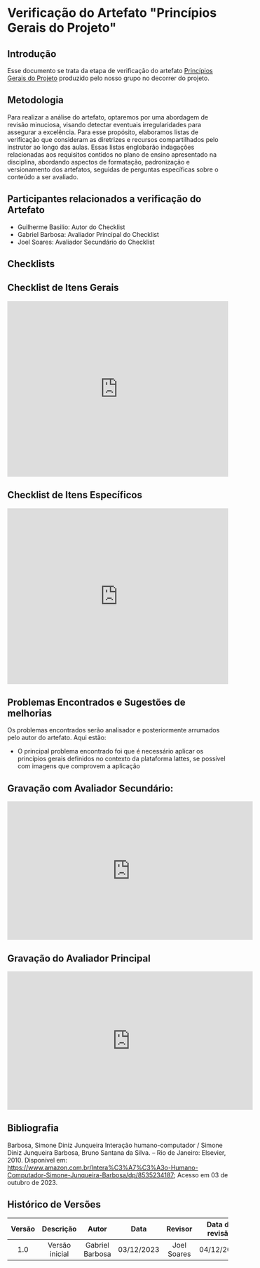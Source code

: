 # Verificação do Artefato "Princípios Gerais do Projeto"


##  **Introdução**

Esse documento se trata da etapa de verificação do artefato [Princípios Gerais do Projeto](https://interacao-humano-computador.github.io/2023.2-PlataformaLattes/An%C3%A1lise-de-requisitos/principios-gerais/) produzido pelo nosso grupo no decorrer do projeto.

## **Metodologia**

Para realizar a análise do artefato, optaremos por uma abordagem de revisão minuciosa, visando detectar eventuais irregularidades para assegurar a excelência. Para esse propósito, elaboramos listas de verificação que consideram as diretrizes e recursos compartilhados pelo instrutor ao longo das aulas. Essas listas englobarão indagações relacionadas aos requisitos contidos no plano de ensino apresentado na 
disciplina, abordando aspectos de formatação, padronização e versionamento dos artefatos, seguidas de perguntas específicas sobre o conteúdo a ser avaliado.

## **Participantes relacionados a verificação do Artefato**

- Guilherme Basilio: Autor do Checklist
- Gabriel Barbosa: Avaliador Principal do Checklist
- Joel Soares: Avaliador Secundário do Checklist

## **Checklists**

## **Checklist de Itens Gerais**


<iframe src="https://docs.google.com/spreadsheets/d/e/2PACX-1vTjurOltQ8buLmH9JwC1dvm3DaijTZcAxl4NPrMj5TWQ7QSZPtleytC5Bz52ZHk8UchQ1J7pKPVKUmq/pubhtml?gid=1496309694&amp;single=true&amp;widget=true&amp;headers=false"width="100%" height="400" frameborder="0" scrolling="no"></iframe>

## **Checklist de Itens Específicos**

<iframe src="https://docs.google.com/spreadsheets/d/e/2PACX-1vTjurOltQ8buLmH9JwC1dvm3DaijTZcAxl4NPrMj5TWQ7QSZPtleytC5Bz52ZHk8UchQ1J7pKPVKUmq/pubhtml?gid=1354656600&amp;single=true&amp;widget=true&amp;headers=false"width="100%" height="400" frameborder="0" scrolling="no"></iframe>


## **Problemas Encontrados e Sugestões de melhorias**

Os problemas encontrados serão analisador e posteriormente arrumados pelo autor do artefato. Aqui estão:

- O principal problema encontrado foi que é necessário aplicar os princípios gerais definidos no contexto da plataforma lattes, se possível com imagens que comprovem a aplicação

## Gravação com Avaliador Secundário:

<iframe width="560" height="315" src="https://www.youtube.com/embed/LIkrBBn0NTI" title="Inspeção Dupla Princípios Gerais IHC" frameborder="0" allow="accelerometer; autoplay; clipboard-write; encrypted-media; gyroscope; picture-in-picture; web-share" allowfullscreen></iframe>

## Gravação do Avaliador Principal

<iframe width="560" height="315" src="https://www.youtube.com/embed/Ojynh_vAsZ8" title="Verificação Individual Princípios Gerais" frameborder="0" allow="accelerometer; autoplay; clipboard-write; encrypted-media; gyroscope; picture-in-picture; web-share" allowfullscreen></iframe>


## Bibliografia

Barbosa, Simone Diniz Junqueira Interação humano-computador / Simone Diniz Junqueira Barbosa, Bruno Santana da Silva. – Rio de Janeiro: Elsevier, 2010. Disponível em: https://www.amazon.com.br/Intera%C3%A7%C3%A3o-Humano-Computador-Simone-Junqueira-Barbosa/dp/8535234187; Acesso em 03 de outubro de 2023.

## **Histórico de Versões**

| Versão |          Descrição              |     Autor      |      Data      |   Revisor     |    Data de revisão    |  
|:------:|:-------------------------------:|:--------------:|:--------------:|:-------------:|:---------------------:|
|  1.0   | Versão inicial |  Gabriel Barbosa  |   03/12/2023   |  Joel Soares  |   04/12/2023      |
